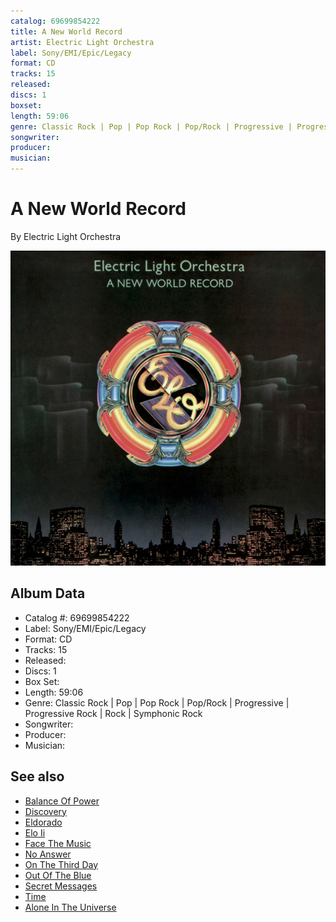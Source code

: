 ```yaml
---
catalog: 69699854222
title: A New World Record
artist: Electric Light Orchestra
label: Sony/EMI/Epic/Legacy
format: CD
tracks: 15
released: 
discs: 1
boxset: 
length: 59:06
genre: Classic Rock | Pop | Pop Rock | Pop/Rock | Progressive | Progressive Rock | Rock | Symphonic Rock
songwriter: 
producer: 
musician: 
---
```


# A New World Record

By Electric Light Orchestra

![](../../assets/cdcovers/Electric_Light_Orchestra-A_New_World_Record.png)

## Album Data

- Catalog #: 69699854222
- Label: Sony/EMI/Epic/Legacy
- Format: CD
- Tracks: 15
- Released: 
- Discs: 1
- Box Set: 
- Length: 59:06
- Genre: Classic Rock | Pop | Pop Rock | Pop/Rock | Progressive | Progressive Rock | Rock | Symphonic Rock
- Songwriter: 
- Producer: 
- Musician: 


## See also

- [Balance Of Power](Balance_Of_Power.md)
- [Discovery](Discovery.md)
- [Eldorado](Eldorado.md)
- [Elo Ii](Elo_Ii.md)
- [Face The Music](Face_The_Music.md)
- [No Answer](No_Answer.md)
- [On The Third Day](On_The_Third_Day.md)
- [Out Of The Blue](Out_Of_The_Blue.md)
- [Secret Messages](Secret_Messages.md)
- [Time](Time.md)
- [Alone In The Universe](../Jeff_Lynne/Alone_In_The_Universe.md)
